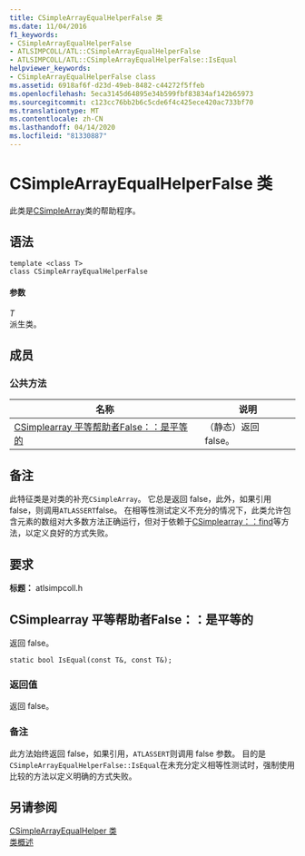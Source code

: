 ```yaml
---
title: CSimpleArrayEqualHelperFalse 类
ms.date: 11/04/2016
f1_keywords:
- CSimpleArrayEqualHelperFalse
- ATLSIMPCOLL/ATL::CSimpleArrayEqualHelperFalse
- ATLSIMPCOLL/ATL::CSimpleArrayEqualHelperFalse::IsEqual
helpviewer_keywords:
- CSimpleArrayEqualHelperFalse class
ms.assetid: 6918af6f-d23d-49eb-8482-c44272f5ffeb
ms.openlocfilehash: 5eca3145d64895e34b599fbf83834af142b65973
ms.sourcegitcommit: c123cc76bb2b6c5cde6f4c425ece420ac733bf70
ms.translationtype: MT
ms.contentlocale: zh-CN
ms.lasthandoff: 04/14/2020
ms.locfileid: "81330887"
---
```

# <a name="csimplearrayequalhelperfalse-class"></a>CSimpleArrayEqualHelperFalse 类

此类是[CSimpleArray](../../atl/reference/csimplearray-class.md)类的帮助程序。

## <a name="syntax"></a>语法

```
template <class T>
class CSimpleArrayEqualHelperFalse
```

#### <a name="parameters"></a>参数

*T*<br/>
派生类。

## <a name="members"></a>成员

### <a name="public-methods"></a>公共方法

|名称|说明|
|----------|-----------------|
|[CSimplearray 平等帮助者False：：是平等的](#isequal)|（静态）返回 false。|

## <a name="remarks"></a>备注

此特征类是对类的补充`CSimpleArray`。 它总是返回 false，此外，如果引用 false，则调用`ATLASSERT`false。 在相等性测试定义不充分的情况下，此类允许包含元素的数组对大多数方法正确运行，但对于依赖于[CSimplearray：：find](../../atl/reference/csimplearray-class.md#find)等方法，以定义良好的方式失败。

## <a name="requirements"></a>要求

**标题：** atlsimpcoll.h

## <a name="csimplearrayequalhelperfalseisequal"></a><a name="isequal"></a>CSimplearray 平等帮助者False：：是平等的

返回 false。

```
static bool IsEqual(const T&, const T&);
```

### <a name="return-value"></a>返回值

返回 false。

### <a name="remarks"></a>备注

此方法始终返回 false，如果引用，`ATLASSERT`则调用 false 参数。 目的是`CSimpleArrayEqualHelperFalse::IsEqual`在未充分定义相等性测试时，强制使用比较的方法以定义明确的方式失败。

## <a name="see-also"></a>另请参阅

[CSimpleArrayEqualHelper 类](../../atl/reference/csimplearrayequalhelper-class.md)<br/>
[类概述](../../atl/atl-class-overview.md)
